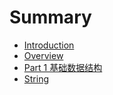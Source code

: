 # Summary

* [Introduction](README.md)
* [Overview](chapter1.md)
* [Part 1 基础数据结构](基础数据结构.md)
* [String](string.md)

